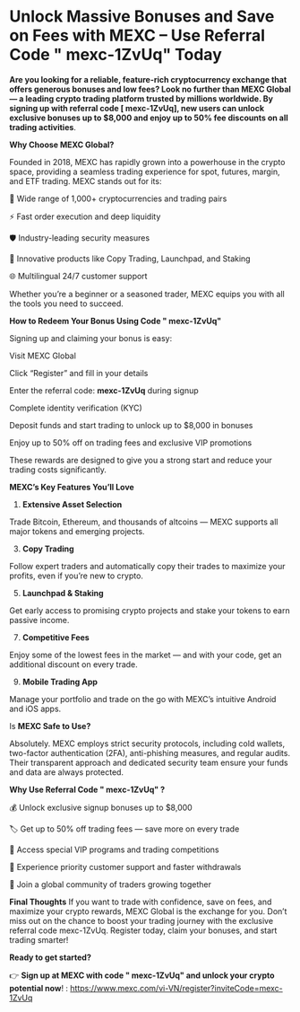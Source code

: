 # Unlock Massive Bonuses and Save on Fees with MEXC – Use Referral Code " mexc-1ZvUq" Today

**Are you looking for a reliable, feature-rich cryptocurrency exchange that offers generous bonuses and low fees? Look no further than MEXC Global — a leading crypto trading platform trusted by millions worldwide. By signing up with referral code [ mexc-1ZvUq], new users can unlock exclusive bonuses up to $8,000 and enjoy up to 50% fee discounts on all trading activities**.

**Why Choose MEXC Global?**

Founded in 2018, MEXC has rapidly grown into a powerhouse in the crypto space, providing a seamless trading experience for spot, futures, margin, and ETF trading. MEXC stands out for its:

💼 Wide range of 1,000+ cryptocurrencies and trading pairs

⚡ Fast order execution and deep liquidity

🛡️ Industry-leading security measures

🎯 Innovative products like Copy Trading, Launchpad, and Staking

🌐 Multilingual 24/7 customer support

Whether you’re a beginner or a seasoned trader, MEXC equips you with all the tools you need to succeed.

**How to Redeem Your Bonus Using Code " mexc-1ZvUq"**

Signing up and claiming your bonus is easy:

Visit MEXC Global

Click “Register” and fill in your details

Enter the referral code: **mexc-1ZvUq** during signup

Complete identity verification (KYC)

Deposit funds and start trading to unlock up to $8,000 in bonuses

Enjoy up to 50% off on trading fees and exclusive VIP promotions

These rewards are designed to give you a strong start and reduce your trading costs significantly.

**MEXC’s Key Features You’ll Love**

1. **Extensive Asset Selection**
   
Trade Bitcoin, Ethereum, and thousands of altcoins — MEXC supports all major tokens and emerging projects.

3. **Copy Trading**
   
Follow expert traders and automatically copy their trades to maximize your profits, even if you’re new to crypto.

5. **Launchpad & Staking**
   
Get early access to promising crypto projects and stake your tokens to earn passive income.

7. **Competitive Fees**
   
Enjoy some of the lowest fees in the market — and with your code, get an additional discount on every trade.

9. **Mobile Trading App**
    
Manage your portfolio and trade on the go with MEXC’s intuitive Android and iOS apps.

Is **MEXC Safe to Use?**

Absolutely. MEXC employs strict security protocols, including cold wallets, two-factor authentication (2FA), anti-phishing measures, and regular audits. Their transparent approach and dedicated security team ensure your funds and data are always protected.

**Why Use Referral Code " mexc-1ZvUq" ?**

💰 Unlock exclusive signup bonuses up to $8,000

🏷️ Get up to 50% off trading fees — save more on every trade

🎉 Access special VIP programs and trading competitions

📲 Experience priority customer support and faster withdrawals

🌟 Join a global community of traders growing together

**Final Thoughts**
If you want to trade with confidence, save on fees, and maximize your crypto rewards, MEXC Global is the exchange for you. Don’t miss out on the chance to boost your trading journey with the exclusive referral code mexc-1ZvUq. Register today, claim your bonuses, and start trading smarter!

**Ready to get started?**

👉 **Sign up at MEXC with code " mexc-1ZvUq" and unlock your crypto potential now**! : https://www.mexc.com/vi-VN/register?inviteCode=mexc-1ZvUq
